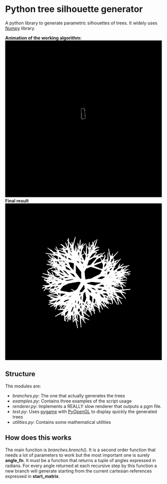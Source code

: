 # Python tree silhouette generator 
A python library to generate parametric silhouettes of trees.
It widely uses [Numpy][1] library.

**Animation of the working algorithm:**  
![Animation of the algorithm](./images/generation.gif)  
**Final result**  
![Final result](./images/full.png)  

## Structure
The modules are:
- *branches.py*: The one that actually generates the trees
- *examples.py*: Contains three examples of the script usage
- *renderer.py*: Implements a REALLY slow renderer that outputs a pgm file.
- *test.py*: Uses [pygame][2] with [PyOpenGL][3] to display quickly 
the generated trees
- *utilities.py*: Contains some mathematical utilities

## How does this works
The main function is *branches.branch()*. It is a second order function that 
needs a lot of parameters to work but the most important one is surely 
**angle_fn**. It must be a function that returns a tuple of
angles expressed in radians. For every angle returned at each recursive step
by this function a new branch will generate starting from the current cartesian 
references expressed in **start_matrix**.

[1]: http://www.numpy.org/
[2]: http://www.pygame.org/
[3]: http://pyopengl.sourceforge.net/
